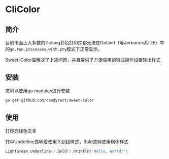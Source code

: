 # CliColor

## 简介

目前市面上大多数的Golang彩色打印库都无法在Goland（等Jerbarins系IDE）中的`go.run.processes.with.pty`模式下正常显示。

Sweet-Color库解决了上述问题，并且提供了方便易用的链式操作设置输出样式

## 安装

您可以使用go modules进行安装

```bash
go get github.com/candyrect/sweet-color
```

## 使用

打印亮绿色文本

其中Underline意味着使用下划线样式，Bold意味使用粗体样式

```go
LightGreen.Underline().Bold().Println("Hello, World!")
```

